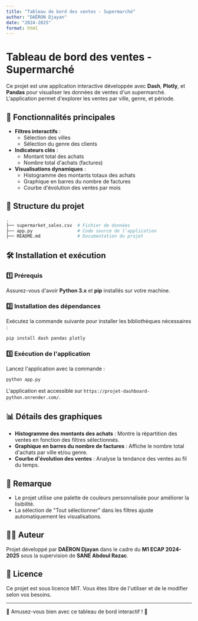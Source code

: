 ```yaml
---
title: "Tableau de bord des ventes - Supermarché"
author: "DAËRON Djayan"
date: "2024-2025"
format: html
---
```


# Tableau de bord des ventes - Supermarché

Ce projet est une application interactive développée avec **Dash**, **Plotly**, et **Pandas** pour visualiser les données de ventes d'un supermarché. L'application permet d'explorer les ventes par ville, genre, et période.

## 🚀 Fonctionnalités principales

- **Filtres interactifs** :
  - Sélection des villes
  - Sélection du genre des clients
- **Indicateurs clés** :
  - Montant total des achats
  - Nombre total d'achats (factures)
- **Visualisations dynamiques** :
  - Histogramme des montants totaux des achats
  - Graphique en barres du nombre de factures
  - Courbe d'évolution des ventes par mois

## 📂 Structure du projet

```python
.
├── supermarket_sales.csv  # Fichier de données
├── app.py                 # Code source de l'application
├── README.md              # Documentation du projet
```

## 🛠️ Installation et exécution

### 1️⃣ Prérequis
Assurez-vous d'avoir **Python 3.x** et **pip** installés sur votre machine.

### 2️⃣ Installation des dépendances
Exécutez la commande suivante pour installer les bibliothèques nécessaires :

```python
pip install dash pandas plotly
```

### 3️⃣ Exécution de l'application
Lancez l'application avec la commande :

```python
python app.py
```

L'application est accessible sur `https://projet-dashboard-python.onrender.com/`.

## 📊 Détails des graphiques

- **Histogramme des montants des achats** : Montre la répartition des ventes en fonction des filtres sélectionnés.
- **Graphique en barres du nombre de factures** : Affiche le nombre total d'achats par ville et/ou genre.
- **Courbe d'évolution des ventes** : Analyse la tendance des ventes au fil du temps.

## 📌 Remarque
- Le projet utilise une palette de couleurs personnalisée pour améliorer la lisibilité.
- La sélection de "Tout sélectionner" dans les filtres ajuste automatiquement les visualisations.

## 👨‍💻 Auteur
Projet développé par **DAËRON Djayan** dans le cadre du **M1 ECAP 2024-2025** sous la supervision de **SANE Abdoul Razac**.

## 📜 Licence
Ce projet est sous licence MIT. Vous êtes libre de l'utiliser et de le modifier selon vos besoins.

---

🎯 Amusez-vous bien avec ce tableau de bord interactif ! 🚀
